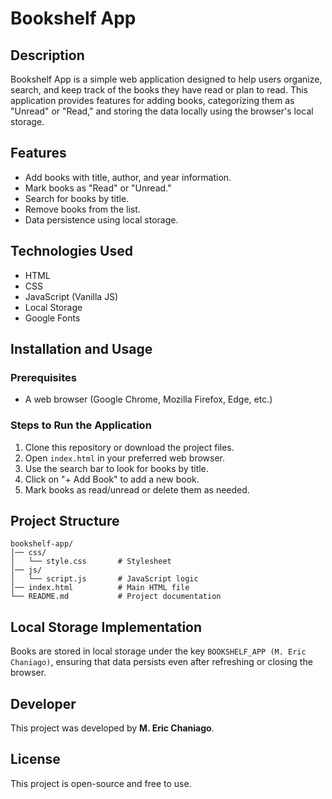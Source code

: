 # Bookshelf App

## Description
Bookshelf App is a simple web application designed to help users organize, search, and keep track of the books they have read or plan to read. This application provides features for adding books, categorizing them as "Unread" or "Read," and storing the data locally using the browser's local storage.

## Features
- Add books with title, author, and year information.
- Mark books as "Read" or "Unread."
- Search for books by title.
- Remove books from the list.
- Data persistence using local storage.

## Technologies Used
- HTML
- CSS
- JavaScript (Vanilla JS)
- Local Storage
- Google Fonts

## Installation and Usage
### Prerequisites
- A web browser (Google Chrome, Mozilla Firefox, Edge, etc.)

### Steps to Run the Application
1. Clone this repository or download the project files.
2. Open `index.html` in your preferred web browser.
3. Use the search bar to look for books by title.
4. Click on "+ Add Book" to add a new book.
5. Mark books as read/unread or delete them as needed.

## Project Structure
```
bookshelf-app/
│── css/
│   └── style.css       # Stylesheet
│── js/
│   └── script.js       # JavaScript logic
│── index.html          # Main HTML file
└── README.md           # Project documentation
```

## Local Storage Implementation
Books are stored in local storage under the key `BOOKSHELF_APP (M. Eric Chaniago)`, ensuring that data persists even after refreshing or closing the browser.

## Developer
This project was developed by **M. Eric Chaniago**.

## License
This project is open-source and free to use.

